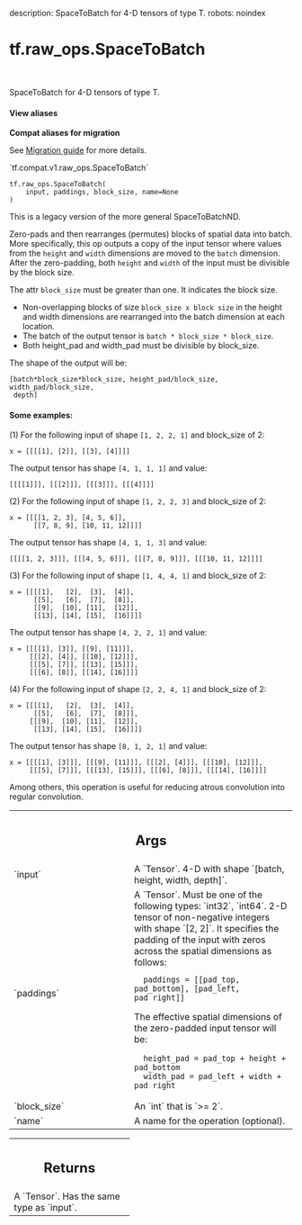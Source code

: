 description: SpaceToBatch for 4-D tensors of type T.
robots: noindex

# tf.raw_ops.SpaceToBatch

<!-- Insert buttons and diff -->

<table class="tfo-notebook-buttons tfo-api nocontent" align="left">

</table>



SpaceToBatch for 4-D tensors of type T.

<section class="expandable">
  <h4 class="showalways">View aliases</h4>
  <p>
<b>Compat aliases for migration</b>
<p>See
<a href="https://www.tensorflow.org/guide/migrate">Migration guide</a> for
more details.</p>
<p>`tf.compat.v1.raw_ops.SpaceToBatch`</p>
</p>
</section>

<pre class="devsite-click-to-copy prettyprint lang-py tfo-signature-link">
<code>tf.raw_ops.SpaceToBatch(
    input, paddings, block_size, name=None
)
</code></pre>



<!-- Placeholder for "Used in" -->

This is a legacy version of the more general SpaceToBatchND.

Zero-pads and then rearranges (permutes) blocks of spatial data into batch.
More specifically, this op outputs a copy of the input tensor where values from
the `height` and `width` dimensions are moved to the `batch` dimension. After
the zero-padding, both `height` and `width` of the input must be divisible by the
block size.

The attr `block_size` must be greater than one. It indicates the block size.

  * Non-overlapping blocks of size `block_size x block size` in the height and
    width dimensions are rearranged into the batch dimension at each location.
  * The batch of the output tensor is `batch * block_size * block_size`.
  * Both height_pad and width_pad must be divisible by block_size.

The shape of the output will be:

    [batch*block_size*block_size, height_pad/block_size, width_pad/block_size,
     depth]

#### Some examples:



(1) For the following input of shape `[1, 2, 2, 1]` and block_size of 2:

```
x = [[[[1], [2]], [[3], [4]]]]
```

The output tensor has shape `[4, 1, 1, 1]` and value:

```
[[[[1]]], [[[2]]], [[[3]]], [[[4]]]]
```

(2) For the following input of shape `[1, 2, 2, 3]` and block_size of 2:

```
x = [[[[1, 2, 3], [4, 5, 6]],
      [[7, 8, 9], [10, 11, 12]]]]
```

The output tensor has shape `[4, 1, 1, 3]` and value:

```
[[[[1, 2, 3]]], [[[4, 5, 6]]], [[[7, 8, 9]]], [[[10, 11, 12]]]]
```

(3) For the following input of shape `[1, 4, 4, 1]` and block_size of 2:

```
x = [[[[1],   [2],  [3],  [4]],
      [[5],   [6],  [7],  [8]],
      [[9],  [10], [11],  [12]],
      [[13], [14], [15],  [16]]]]
```

The output tensor has shape `[4, 2, 2, 1]` and value:

```
x = [[[[1], [3]], [[9], [11]]],
     [[[2], [4]], [[10], [12]]],
     [[[5], [7]], [[13], [15]]],
     [[[6], [8]], [[14], [16]]]]
```

(4) For the following input of shape `[2, 2, 4, 1]` and block_size of 2:

```
x = [[[[1],   [2],  [3],  [4]],
      [[5],   [6],  [7],  [8]]],
     [[[9],  [10], [11],  [12]],
      [[13], [14], [15],  [16]]]]
```

The output tensor has shape `[8, 1, 2, 1]` and value:

```
x = [[[[1], [3]]], [[[9], [11]]], [[[2], [4]]], [[[10], [12]]],
     [[[5], [7]]], [[[13], [15]]], [[[6], [8]]], [[[14], [16]]]]
```

Among others, this operation is useful for reducing atrous convolution into
regular convolution.

<!-- Tabular view -->
 <table class="responsive fixed orange">
<colgroup><col width="214px"><col></colgroup>
<tr><th colspan="2"><h2 class="add-link">Args</h2></th></tr>

<tr>
<td>
`input`
</td>
<td>
A `Tensor`. 4-D with shape `[batch, height, width, depth]`.
</td>
</tr><tr>
<td>
`paddings`
</td>
<td>
A `Tensor`. Must be one of the following types: `int32`, `int64`.
2-D tensor of non-negative integers with shape `[2, 2]`. It specifies
  the padding of the input with zeros across the spatial dimensions as follows:

      paddings = [[pad_top, pad_bottom], [pad_left, pad_right]]

  The effective spatial dimensions of the zero-padded input tensor will be:

      height_pad = pad_top + height + pad_bottom
      width_pad = pad_left + width + pad_right
</td>
</tr><tr>
<td>
`block_size`
</td>
<td>
An `int` that is `>= 2`.
</td>
</tr><tr>
<td>
`name`
</td>
<td>
A name for the operation (optional).
</td>
</tr>
</table>



<!-- Tabular view -->
 <table class="responsive fixed orange">
<colgroup><col width="214px"><col></colgroup>
<tr><th colspan="2"><h2 class="add-link">Returns</h2></th></tr>
<tr class="alt">
<td colspan="2">
A `Tensor`. Has the same type as `input`.
</td>
</tr>

</table>


